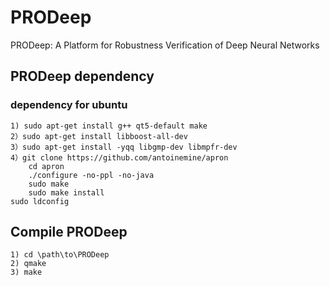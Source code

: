 # PRODeep
PRODeep: A Platform for Robustness Verification of Deep Neural Networks
## PRODeep dependency
### dependency for ubuntu
	1) sudo apt-get install g++ qt5-default make
	2）sudo apt-get install libboost-all-dev
	3）sudo apt-get install -yqq libgmp-dev libmpfr-dev
	4）git clone https://github.com/antoinemine/apron 
	   	cd apron
	   	./configure -no-ppl -no-java
       	sudo make 
       	sudo make install
	sudo ldconfig

## Compile PRODeep
	1) cd \path\to\PRODeep
	2) qmake
	3) make
